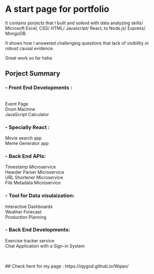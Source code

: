 # A start page for portfolio

It contains porjects that I built and solevd with data analyzing skills/ Microsoft Excel, CSS/ HTML/ Javascript/ React, to Node.js/ Express/ MongoDB.

It shows how I answered challenging questions that lack of visibility or robust causal evidence.

Great work so far haha

## Porject Summary
### - Front End Developments : 
<br>Event Page
<br>Drum Machine
<br>JavaScript Calculator

### - Specially React : 
Movie search app
<br>Meme Generator app


### - Back End APIs:
Timestamp Microservice
<br>Hearder Parser Microservice
<br>URL Shortener Microservice
<br>File Metadata Microservice

### - Tool for Data visulaization:
Interactive Dashboards
<br>Weather Forecast
<br>Production Planning

### - Back End Developments:
Exercise tracker service
<br>Chat Application with a Sign-in System

<br>
<br>
## Check here for my page : https://iqygod.github.io/Wqian/
